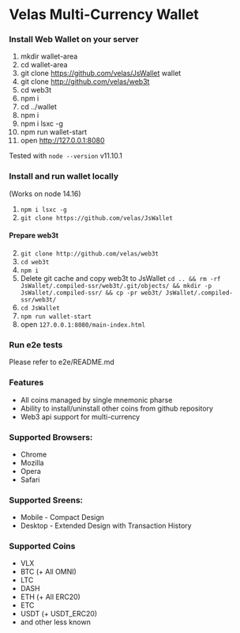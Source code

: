 # Velas Multi-Currency Wallet



### Install Web Wallet on your server

1. mkdir wallet-area
2. cd wallet-area
1. git clone https://github.com/velas/JsWallet wallet
2. git clone http://github.com/velas/web3t
3. cd web3t
4. npm i 
5. cd ../wallet
6. npm i 
7. npm i lsxc -g
7. npm run wallet-start
8. open http://127.0.0.1:8080

Tested with `node --version` v11.10.1


### Install and run wallet locally
(Works on node 14.16)
1. `npm i lsxc -g`
2. `git clone https://github.com/velas/JsWallet`
#### Prepare web3t
2. `git clone http://github.com/velas/web3t`
3. `cd web3t`
4. `npm i`
5. Delete git cache and copy web3t to JsWallet
   `cd .. && rm -rf JsWallet/.compiled-ssr/web3t/.git/objects/ && mkdir -p JsWallet/.compiled-ssr/ && cp -pr web3t/ JsWallet/.compiled-ssr/web3t/`
6. `cd JsWallet`
7. `npm run wallet-start`
8. open `127.0.0.1:8080/main-index.html`


### Run e2e tests
Please refer to e2e/README.md

### Features

* All coins managed by single mnemonic pharse
* Ability to install/uninstall other coins from github repository
* Web3 api support for multi-currency

### Supported Browsers:

* Chrome
* Mozilla 
* Opera
* Safari

### Supported Sreens: 

* Mobile - Compact Design
* Desktop - Extended Design with Transaction History 

### Supported Coins

* VLX
* BTC (+ All OMNI)
* LTC
* DASH
* ETH (+ All ERC20)
* ETC
* USDT (+ USDT_ERC20)
* and other less known


